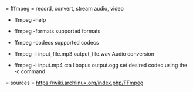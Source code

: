 = fffmpeg =
record, convert, stream audio, video

* ffmpeg -help

* ffmpeg -formats
supported formats
* ffmpeg -codecs
supported codecs

* ffmpeg -i input_file.mp3 output_file.wav
Audio conversion
* ffmpeg -i input.mp4 c:a libopus output.ogg
set desired codec using the -c command


= sources =
https://wiki.archlinux.org/index.php/FFmpeg


